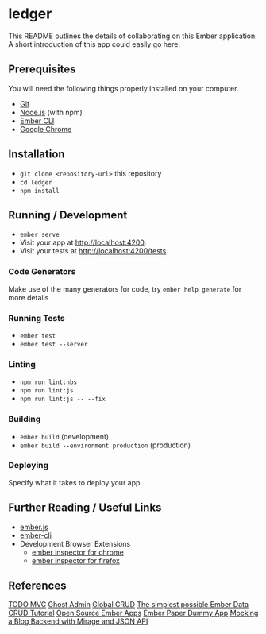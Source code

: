 # ledger

This README outlines the details of collaborating on this Ember application.
A short introduction of this app could easily go here.

## Prerequisites

You will need the following things properly installed on your computer.

- [Git](https://git-scm.com/)
- [Node.js](https://nodejs.org/) (with npm)
- [Ember CLI](https://ember-cli.com/)
- [Google Chrome](https://google.com/chrome/)

## Installation

- `git clone <repository-url>` this repository
- `cd ledger`
- `npm install`

## Running / Development

- `ember serve`
- Visit your app at [http://localhost:4200](http://localhost:4200).
- Visit your tests at [http://localhost:4200/tests](http://localhost:4200/tests).

### Code Generators

Make use of the many generators for code, try `ember help generate` for more details

### Running Tests

- `ember test`
- `ember test --server`

### Linting

- `npm run lint:hbs`
- `npm run lint:js`
- `npm run lint:js -- --fix`

### Building

- `ember build` (development)
- `ember build --environment production` (production)

### Deploying

Specify what it takes to deploy your app.

## Further Reading / Useful Links

- [ember.js](https://emberjs.com/)
- [ember-cli](https://ember-cli.com/)
- Development Browser Extensions
  - [ember inspector for chrome](https://chrome.google.com/webstore/detail/ember-inspector/bmdblncegkenkacieihfhpjfppoconhi)
  - [ember inspector for firefox](https://addons.mozilla.org/en-US/firefox/addon/ember-inspector/)

## References

[TODO MVC](https://github.com/tastejs/todomvc)
[Ghost Admin](https://github.com/TryGhost/Ghost-Admin)
[Global CRUD](https://stackoverflow.com/questions/26979623/global-crud-ember-js)
[The simplest possible Ember Data CRUD Tutorial](https://medium.com/ember-ish/the-simplest-possible-ember-data-crud-16eacee33ae6)
[Open Source Ember Apps](https://github.com/EmberSherpa/open-source-ember-apps)
[Ember Paper Dummy App](https://github.com/miguelcobain/ember-paper/blob/master/tests/dummy/)
[Mocking a Blog Backend with Mirage and JSON API](https://emberigniter.com/mock-json-api-backend-with-mirage/)
